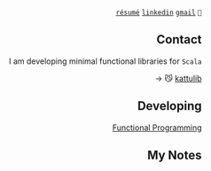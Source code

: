 <div align="right">


[```résumé```](https://csgn.notion.site/Sergen-epo-lu-ad935aae28b44eefa8a79bde0d575c3f)
[```linkedin```](https://www.linkedin.com/in/sergencepoglu/)
[```gmail```](mailto:dev.csgn@gmail.com)
``` 🤙 ```

## Contact


I am developing minimal functional libraries for ```Scala``` 

→ 😼 [kattulib](https://github.com/kattulib)

## Developing



[Functional Programming](https://shadowed-fold-d15.notion.site/c7a94bd78e874da88bb19563056114ae?v=ae95ed31a3d64b95bf33edda6053be4e&pvs=4)
## My Notes
